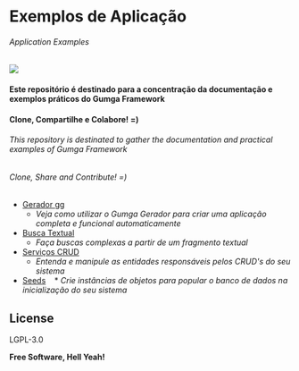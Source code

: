 # Exemplos de Aplicação
###### *Application Examples*


[![](https://avatars3.githubusercontent.com/u/13262049?s=200&v=4)](https://github.com/GUMGA/frameworkbackend)
#### Este repositório é destinado para a concentração da documentação e exemplos práticos do Gumga Framework
#### Clone, Compartilhe e Colabore! =)

###### *This repository is destinated to gather the documentation and practical examples of Gumga Framework*
###### *Clone, Share and Contribute! =)*

* [Gerador gg](https://github.com/GUMGA/framework-exemplos/tree/develop/novoProjeto)
    * *Veja como utilizar o Gumga Gerador para criar uma aplicação completa e funcional automaticamente*
* [Busca Textual](https://github.com/GUMGA/framework-exemplos/tree/develop/buscatextual)
    * *Faça buscas complexas a partir de um fragmento textual*
* [Serviços CRUD](https://github.com/GUMGA/framework-exemplos/tree/develop/servicosCRUD)
    * *Entenda e manipule as entidades responsáveis pelos CRUD's do seu sistema*
* [Seeds](https://github.com/GUMGA/framework-exemplos/tree/master/seeds)
    * *Crie instâncias de objetos para popular o banco de dados na inicialização do seu sistema*
              
       
       
       
License
----

LGPL-3.0


**Free Software, Hell Yeah!**
